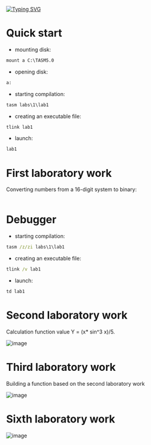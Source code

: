 [![Typing SVG](https://readme-typing-svg.herokuapp.com?color=%2336BCF7&lines=Laboratory+work+in+assembler)]()
# Quick start
- mounting disk:
```cmd
mount a C:\TASM5.0
```
- opening disk:
```cmd
a:
```
- starting compilation:
```cmd
tasm labs\1\lab1
```
- creating an executable file:
```cmd
tlink lab1
```
- launch:
```cmd
lab1
```
 # First laboratory work 
  Converting numbers from a 16-digit system to binary:
  <br></br>
# Debugger
- starting compilation:
```cmd
tasm /z/zi labs\1\lab1
```
- creating an executable file:
```cmd
tlink /v lab1
```
- launch:
```cmd
td lab1
```
# Second laboratory work 
Сalculation function value Y = (x* sin^3 x)/5.

![image](https://github.com/Kulakov1Dima/laboratory-work-in-assembler/assets/84613812/88ee5c07-9aad-44ee-a7bc-d8ad5fabdafd)

# Third laboratory work
Building a function based on the second laboratory work

![image](https://github.com/Kulakov1Dima/laboratory-work-in-assembler/assets/84613812/b4898cf5-7595-4483-adc5-0428a5fe10c4)

# Sixth laboratory work

![image](https://github.com/Kulakov1Dima/laboratory-work-in-assembler/assets/84613812/46e2dbab-5e69-48ec-b6f5-920bc1182b12)

